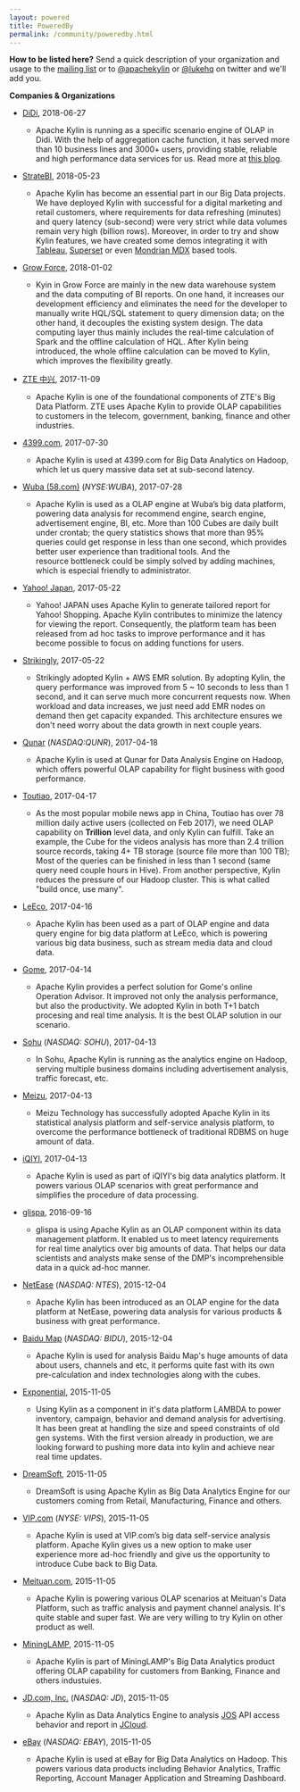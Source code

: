 ```yaml
---
layout: powered
title: PoweredBy
permalink: /community/poweredby.html
---		
```


__How to be listed here?__
Send a quick description of your organization and usage to the [mailing list](mailto:user@kylin.apache.org) or to [@apachekylin](https://twitter.com/apachekylin) or [@lukehq](https://twitter.com/lukehq) on twitter and we'll add you.

__Companies & Organizations__

* [DiDi](http://www.didiglobal.com/), 2018-06-27
    * Apache Kylin is running as a specific scenario engine of OLAP in Didi. With the help of aggregation cache function, it has served more than 10 business lines and 3000+ users, providing stable, reliable and high performance data services for us. Read more at [this blog](https://mp.weixin.qq.com/s/WDaSJHeHvWTDjGkUR7zmfg). 

* [StrateBI](http://www.stratebi.com/), 2018-05-23
    * Apache Kylin has become an essential part in our Big Data projects. We have deployed Kylin with successful for a digital marketing and retail customers, where requirements for data refreshing (minutes) and query latency (sub-second) were very strict while data volumes remain very high (billion rows). Moreover, in order to try and show Kylin features, we have created some demos integrating it with [Tableau](http://bigdata.stratebi.com/kylin-tableau/index.htm), [Superset](http://bigdata.stratebi.com/kylin-superset/index.htm) or even [Mondrian MDX](http://bigdata.stratebi.com/kylin-olap/index.htm) based tools.
* [Grow Force](http://www.300.cn/), 2018-01-02
    * Kyin in Grow Force are mainly in the new data warehouse system and the data computing of BI reports. On one hand, it increases our development efficiency and eliminates the need for the developer to manually write HQL/SQL statement to query dimension data; on the other hand, it decouples the existing system design. The data computing layer thus mainly includes the real-time calculation of Spark and the offline calculation of HQL. After Kylin being introduced, the whole offline calculation can be moved to Kylin, which improves the flexibility greatly. 
* [ZTE 中兴](http://www.zte.com.cn/), 2017-11-09
    * Apache Kylin is one of the foundational components of ZTE's Big Data Platform. ZTE uses Apache Kylin to provide OLAP capabilities to customers in the  telecom, government, banking, finance and other industries.
* [4399.com](http://www.4399.com/), 2017-07-30
    * Apache Kylin is used at 4399.com for Big Data Analytics on Hadoop, which let us query massive data set at sub-second latency.
* [Wuba (58.com)](https://www.58.com)  (_NYSE:WUBA_), 2017-07-28
    * Apache Kylin is used as a OLAP engine at Wuba’s big data platform, powering data analysis for recommend engine, search engine, advertisement engine, BI, etc. More than 100 Cubes are daily built under crontab; the query statistics shows that more than 95% queries could get response in less than one second, which provides better user experience than traditional tools. And the resource bottleneck could be simply solved by adding machines, which is especial friendly to administrator.
* [Yahoo! Japan](https://about.yahoo.co.jp/info/en/), 2017-05-22
    * Yahoo! JAPAN uses Apache Kylin to generate tailored report for Yahoo! Shopping. Apache Kylin contributes to minimize the latency for viewing the report. Consequently, the platform team has been released from ad hoc tasks to improve performance and it has become possible to focus on adding functions for users.
* [Strikingly](https://strikingly.com/), 2017-05-22
    * Strikingly adopted Kylin + AWS EMR solution. By adopting Kylin, the query performance was improved from 5 ~ 10 seconds to less than 1 second, and it can serve much more concurrent requests now. When workload and data increases, we just need add EMR nodes on demand then get capacity expanded. This architecture ensures we don't need worry about the data growth in next couple years.
* [Qunar](https://www.qunar.com)  (_NASDAQ:QUNR_), 2017-04-18
    * Apache Kylin is used at Qunar for Data Analysis Engine on Hadoop, which offers powerful OLAP capability for flight business with good performance.
* [Toutiao](https://www.toutiao.com/), 2017-04-17
    * As the most popular mobile news app in China, Toutiao has over 78 million daily active users (collected on Feb 2017), we need OLAP capability on **Trillion** level data, and only Kylin can fulfill. Take an example, the Cube for the videos analysis has more than 2.4 trillion source records, taking 4+ TB storage (source file more than 100 TB); Most of the queries can be finished in less than 1 second (same query need couple hours in Hive). From another perspective, Kylin reduces the pressure of our Hadoop cluster. This is what called "build once, use many".
* [LeEco](http://www.leeco.com/), 2017-04-16
    * Apache Kylin has been used as a part of OLAP engine and data query engine for big data platform at LeEco, which is powering various big data business, such as stream media data and cloud data.     
* [Gome](https://www.gome.com.cn/), 2017-04-14
    * Apache Kylin provides a perfect solution for Gome's online Operation Advisor. It improved not only the analysis performance, but also the productivity. We adopted Kylin in both T+1 batch procesing and real time analysis. It is the best OLAP solution in our scenario. 
* [Sohu](https://www.sohu.com)   (_NASDAQ: SOHU_), 2017-04-13
    * In Sohu, Apache Kylin is running as the analytics engine on Hadoop, serving multiple business domains including advertisement analysis, traffic forecast, etc.  
* [Meizu](https://www.meizu.com), 2017-04-13
    * Meizu Technology has successfully adopted Apache Kylin in its statistical analysis platform and self-service analysis platform, to overcome the performance bottleneck of traditional RDBMS on huge amount of data.  
* [iQIYI](http://www.iqiyi.com/), 2017-04-13
    * Apache Kylin is used as part of iQIYI's big data analytics platform. It powers various OLAP scenarios with great performance and simplifies the procedure of data processing.
* [glispa](https://www.glispa.com/), 2016-09-16  
    * glispa is using Apache Kylin as an OLAP component within its data management platform. It enabled us to meet latency requirements for real time analytics over big amounts of data. That helps our data scientists and analysts make sense of the DMP's incomprehensible data in a quick ad-hoc manner.
* [NetEase](http://www.163.com/)  (_NASDAQ: NTES_), 2015-12-04
    * Apache Kylin has been introduced as an OLAP engine for the data platform at NetEase, powering data analysis for various products & business with great performance.
* [Baidu Map](http://map.baidu.com/)  (_NASDAQ: BIDU_), 2015-12-04
    * Apache Kylin is used for analysis Baidu Map's huge amounts of data about users, channels and etc, it performs quite fast with its own pre-calculation and index technologies along with the cubes.
* [Exponential](http://www.exponential.com), 2015-11-05
    * Using Kylin as a component in it's data platform LAMBDA to power inventory, campaign, behavior and demand analysis for advertising. It has been great at handling the size and speed constraints of old gen systems. With the first version already in production, we are looking forward to pushing more data into kylin and achieve near real time updates. 
* [DreamSoft](http://www.dream-it.cn/), 2015-11-05
    * DreamSoft is using Apache Kylin as Big Data Analytics Engine for our customers coming from Retail, Manufacturing, Finance and others.
* [VIP.com](http://www.vip.com)  (_NYSE: VIPS_), 2015-11-05
    * Apache Kylin is used at VIP.com’s big data self-service analysis platform. Apache Kylin gives us a new option to make user experience more ad-hoc friendly and give us the opportunity to introduce Cube back to Big Data.
* [Meituan.com](http://www.meituan.com), 2015-11-05
    * Apache Kylin is powering various OLAP scenarios at Meituan's Data Platform, such as traffic analysis and payment channel analysis. It's quite stable and super fast. We are very willing to try Kylin on other product as well.
* [MiningLAMP](http://www.mininglamp.com), 2015-11-05
    * Apache Kylin is part of MiningLAMP's Big Data Analytics product offering OLAP capability for customers from Banking, Finance and others industuies.
* [JD.com, Inc.](http://www.jd.com)  (_NASDAQ: JD_), 2015-11-05
    * Apache Kylin as Data Analytics Engine to analysis [JOS](http://jos.jd.com) API access behavior and report in [JCloud](http://www.jcloud.com).
* [eBay](http://www.ebay.com)  (_NASDAQ: EBAY_), 2015-11-05
    * Apache Kylin is used at eBay for Big Data Analytics on Hadoop. This powers various data products including Behavior Analytics, Traffic Reporting, Account Manager Application and Streaming Dashboard.